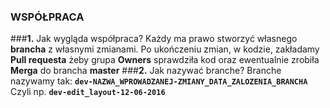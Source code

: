 ### WSPÓŁPRACA
###**1.** Jak wygląda współpraca?
Każdy ma prawo stworzyć własnego **brancha** z własnymi zmianami. Po ukończeniu zmian, w kodzie, zakładamy **Pull requesta** żeby grupa **Owners** sprawdziła kod oraz ewentualnie zrobiła **Merga** do brancha **master**
###**2.** Jak nazywać branche?
Branche nazywamy tak: 
**`dev-NAZWA_WPROWADZANEJ-ZMIANY_DATA_ZALOZENIA_BRANCHA`**
Czyli np.
**`dev-edit_layout-12-06-2016`**
